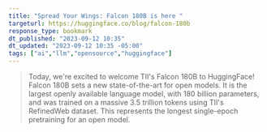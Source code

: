 ```yaml
---
title: "Spread Your Wings: Falcon 180B is here "
targeturl: https://huggingface.co/blog/falcon-180b
response_type: bookmark
dt_published: "2023-09-12 10:35"
dt_updated: "2023-09-12 10:35 -05:00"
tags: ["ai","llm","opensource","huggingface"]
---
```


> Today, we're excited to welcome TII's Falcon 180B to HuggingFace! Falcon 180B sets a new state-of-the-art for open models. It is the largest openly available language model, with 180 billion parameters, and was trained on a massive 3.5 trillion tokens using TII's RefinedWeb dataset. This represents the longest single-epoch pretraining for an open model. 